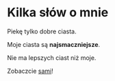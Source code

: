 Kilka słów o mnie
=================

Piekę tylko dobre ciasta.

Moje ciasta są **najsmaczniejsze**.

Nie ma lepszych ciast niż moje.

Zobaczcie [sami](https://facebook.com/olgamawypieki)!